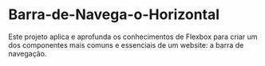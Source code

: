 # Barra-de-Navega-o-Horizontal
 Este projeto aplica e aprofunda os conhecimentos de Flexbox para criar um dos componentes mais comuns e essenciais de um website: a barra de navegação.
